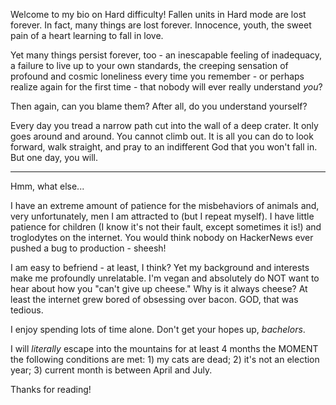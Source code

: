 Welcome to my bio on Hard difficulty! Fallen units in Hard mode are lost forever. In fact, many things are lost forever. Innocence, youth, the sweet pain of a heart learning to fall in love.

Yet many things persist forever, too - an inescapable feeling of inadequacy, a failure to live up to your own standards, the creeping sensation of profound and cosmic loneliness every time you remember - or perhaps realize again for the first time - that nobody will ever really understand <em>you</em>?

Then again, can you blame them? After all, do you understand yourself?

Every day you tread a narrow path cut into the wall of a deep crater. It only goes around and around. You cannot climb out. It is all you can do to look forward, walk straight, and pray to an indifferent God that you won't fall in. But one day, you will.

---

Hmm, what else...

I have an extreme amount of patience for the misbehaviors of animals and, very unfortunately, men I am attracted to (but I repeat myself). I have little patience for children (I know it's not their fault, except sometimes it is!) and troglodytes on the internet. You would think nobody on HackerNews ever pushed a bug to production - sheesh!

I am easy to befriend - at least, I think? Yet my background and interests make me profoundly unrelatable. I'm vegan and absolutely do NOT want to hear about how you "can't give up cheese." Why is it always cheese? At least the internet grew bored of obsessing over bacon. GOD, that was tedious.

I enjoy spending lots of time alone. Don't get your hopes up, <em>bachelors</em>.

I will <em>literally</em> escape into the mountains for at least 4 months the MOMENT the following conditions are met: 1) my cats are dead; 2) it's not an election year; 3) current month is between April and July.

Thanks for reading!